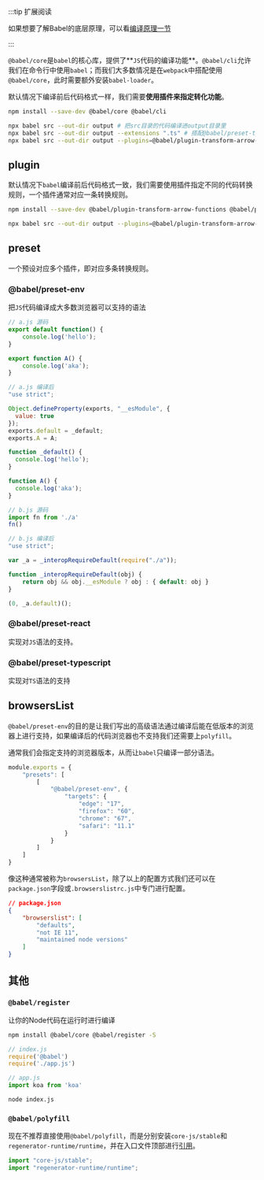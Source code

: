 
:::tip 扩展阅读

如果想要了解Babel的底层原理，可以看[编译原理一节](https://messiahhh.github.io/blog/docs/%E7%BC%96%E8%AF%91%E5%8E%9F%E7%90%86)

:::

`@babel/core`是`babel`的核心库，提供了**`JS`代码的编译功能**。`@babel/cli`允许我们在命令行中使用`babel`；而我们大多数情况是在`webpack`中搭配使用`@babel/core`，此时需要额外安装`babel-loader`。

默认情况下编译前后代码格式一样，我们需要**使用插件来指定转化功能**。

``` bash
npm install --save-dev @babel/core @babel/cli
```

``` bash
npx babel src --out-dir output # 把src目录的代码编译进output目录里
npx babel src --out-dir output --extensions ".ts" # 搭配@babel/preset-typescript
npx babel src --out-dir output --plugins=@babel/plugin-transform-arrow-functions
```



## plugin

默认情况下`babel`编译前后代码格式一致，我们需要使用插件指定不同的代码转换规则，一个插件通常对应一条转换规则。

``` bash
npm install --save-dev @babel/plugin-transform-arrow-functions @babel/plugin-proposal-class-properties
```

``` bash
npx babel src --out-dir output --plugins=@babel/plugin-transform-arrow-functions
```

## preset

一个预设对应多个插件，即对应多条转换规则。

### @babel/preset-env

把`JS`代码编译成大多数浏览器可以支持的语法

``` js
// a.js 源码
export default function() {
    console.log('hello');
}

export function A() {
    console.log('aka');
}

// a.js 编译后
"use strict";

Object.defineProperty(exports, "__esModule", {
  value: true
});
exports.default = _default;
exports.A = A;

function _default() {
  console.log('hello');
}

function A() {
  console.log('aka');
}
```

``` js
// b.js 源码
import fn from './a'
fn()

// b.js 编译后
"use strict";

var _a = _interopRequireDefault(require("./a"));

function _interopRequireDefault(obj) { 
    return obj && obj.__esModule ? obj : { default: obj }
}

(0, _a.default)();
```

### @babel/preset-react

实现对`JS`语法的支持。

### @babel/preset-typescript

实现对`TS`语法的支持



## browsersList

`@babel/preset-env`的目的是让我们写出的高级语法通过编译后能在低版本的浏览器上进行支持，如果编译后的代码浏览器也不支持我们还需要上`polyfill`。

通常我们会指定支持的浏览器版本，从而让`babel`只编译一部分语法。

``` js
module.exports = {
    "presets": [
        [
            "@babel/preset-env", {
                "targets": {
                    "edge": "17",
                    "firefox": "60",
                    "chrome": "67",
                    "safari": "11.1"
                }
            }
        ]
    ]
}
```

像这种通常被称为`browsersList`，除了以上的配置方式我们还可以在`package.json`字段或`.browserslistrc.js`中专门进行配置。

``` json
// package.json
{
    "browserslist": [
        "defaults",
        "not IE 11",
        "maintained node versions"
  	]
}
```





## 其他

### `@babel/register`

让你的Node代码在运行时进行编译

``` bash
npm install @babel/core @babel/register -S
```

``` js
// index.js
require('@babel')
require('./app.js')

// app.js
import koa from 'koa'
```

``` bash
node index.js
```



### `@babel/polyfill`

现在不推荐直接使用`@babel/polyfill`，而是分别安装`core-js/stable`和`regenerator-runtime/runtime`，并在入口文件顶部进行[引用](https://babeljs.io/docs/en/babel-polyfill)。

``` js
import "core-js/stable";
import "regenerator-runtime/runtime";
```






